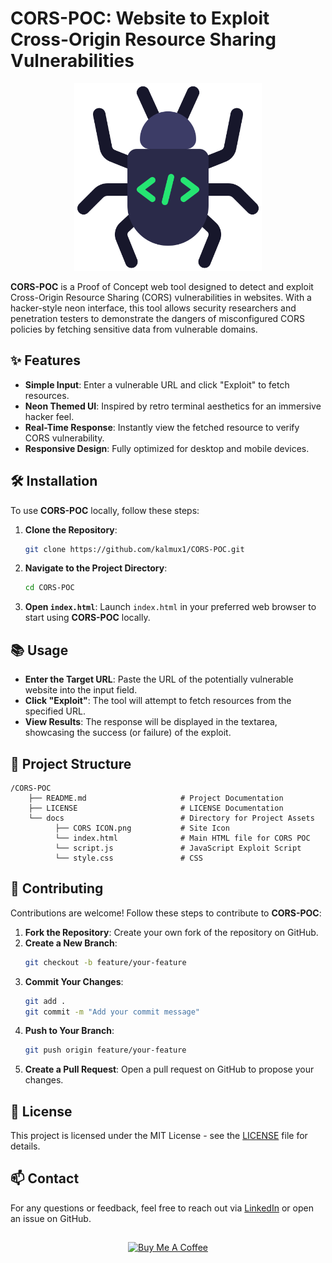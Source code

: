 
# CORS-POC: Website to Exploit Cross-Origin Resource Sharing Vulnerabilities

<p align="center">
  <img src="https://github.com/kalmux1/CORS-POC/blob/main/docs/CORS%20ICON.png" alt="CORS POC Icon" width="300">
</p>

**CORS-POC** is a Proof of Concept web tool designed to detect and exploit Cross-Origin Resource Sharing (CORS) vulnerabilities in websites. With a hacker-style neon interface, this tool allows security researchers and penetration testers to demonstrate the dangers of misconfigured CORS policies by fetching sensitive data from vulnerable domains.

## ✨ Features

- **Simple Input**: Enter a vulnerable URL and click "Exploit" to fetch resources.
- **Neon Themed UI**: Inspired by retro terminal aesthetics for an immersive hacker feel.
- **Real-Time Response**: Instantly view the fetched resource to verify CORS vulnerability.
- **Responsive Design**: Fully optimized for desktop and mobile devices.

## 🛠️ Installation

To use **CORS-POC** locally, follow these steps:

1. **Clone the Repository**:
   ```bash
   git clone https://github.com/kalmux1/CORS-POC.git
   ```

2. **Navigate to the Project Directory**:
   ```bash
   cd CORS-POC
   ```

3. **Open `index.html`**:
   Launch `index.html` in your preferred web browser to start using **CORS-POC** locally.

## 📚 Usage

- **Enter the Target URL**: Paste the URL of the potentially vulnerable website into the input field.
- **Click "Exploit"**: The tool will attempt to fetch resources from the specified URL.
- **View Results**: The response will be displayed in the textarea, showcasing the success (or failure) of the exploit.

## 📂 Project Structure

```
/CORS-POC
    ├── README.md                     # Project Documentation
    ├── LICENSE                       # LICENSE Documentation
    └── docs                          # Directory for Project Assets
          ├── CORS ICON.png           # Site Icon 
          └── index.html              # Main HTML file for CORS POC
          └── script.js               # JavaScript Exploit Script
          └── style.css               # CSS
```

## 🤝 Contributing

Contributions are welcome! Follow these steps to contribute to **CORS-POC**:

1. **Fork the Repository**: Create your own fork of the repository on GitHub.
2. **Create a New Branch**:
   ```bash
   git checkout -b feature/your-feature
   ```
3. **Commit Your Changes**:
   ```bash
   git add .
   git commit -m "Add your commit message"
   ```
4. **Push to Your Branch**:
   ```bash
   git push origin feature/your-feature
   ```
5. **Create a Pull Request**: Open a pull request on GitHub to propose your changes.

## 📄 License

This project is licensed under the MIT License - see the [LICENSE](LICENSE) file for details.

## 📫 Contact

For any questions or feedback, feel free to reach out via [LinkedIn](https://www.linkedin.com/in/nitin-jaiswal1/) or open an issue on GitHub.

##
<div align="center">
    <a href="https://www.buymeacoffee.com/kalmux" target="_blank"><img src="https://cdn.buymeacoffee.com/buttons/v2/default-green.png" alt="Buy Me A Coffee" style="height: 60px !important;width: 217px !important;"></a>
</div>

